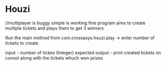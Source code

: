 # Houzi

//multiplayer is buggy simple is working fine
program aims to create multiple tickets and plays them to get 3 winners

Run the main method from com.crossasys.houzi.play -> enter number of tickets to create

input - number of tickes (Integer)
expected output - print created tickets on consol along with the tickets whuch won prizes
